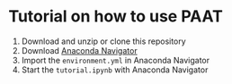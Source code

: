 # Tutorial on how to use PAAT

1. Download and unzip or clone this repository
2. Download [Anaconda Navigator](https://anaconda.org/anaconda/anaconda-navigator)
3. Import the `environment.yml` in Anaconda Navigator
4. Start the `tutorial.ipynb` with Anaconda Navigator
